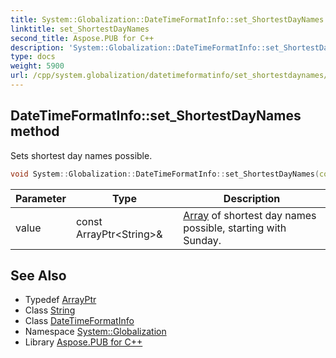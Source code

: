 ```yaml
---
title: System::Globalization::DateTimeFormatInfo::set_ShortestDayNames method
linktitle: set_ShortestDayNames
second_title: Aspose.PUB for C++
description: 'System::Globalization::DateTimeFormatInfo::set_ShortestDayNames method. Sets shortest day names possible in C++.'
type: docs
weight: 5900
url: /cpp/system.globalization/datetimeformatinfo/set_shortestdaynames/
---
```

## DateTimeFormatInfo::set_ShortestDayNames method


Sets shortest day names possible.

```cpp
void System::Globalization::DateTimeFormatInfo::set_ShortestDayNames(const ArrayPtr<String> &value)
```


| Parameter | Type | Description |
| --- | --- | --- |
| value | const ArrayPtr\<String\>\& | [Array](../../../system/array/) of shortest day names possible, starting with Sunday. |

## See Also

* Typedef [ArrayPtr](../../../system/arrayptr/)
* Class [String](../../../system/string/)
* Class [DateTimeFormatInfo](../)
* Namespace [System::Globalization](../../)
* Library [Aspose.PUB for C++](../../../)

